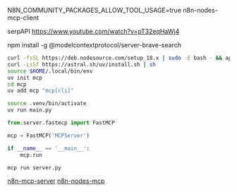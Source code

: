 
N8N_COMMUNITY_PACKAGES_ALLOW_TOOL_USAGE=true
n8n-nodes-mcp-client

serpAPI
https://www.youtube.com/watch?v=pT32eqHaWj4


npm install -g @modelcontextprotocol/server-brave-search

```sh
curl -fsSL https://deb.nodesource.com/setup_18.x | sudo -E bash - && apt install -y nodejs
curl -LsSf https://astral.sh/uv/install.sh | sh
source $HOME/.local/bin/env
uv init mcp
cd mcp
uv add mcp "mcp[cli]"
```
```sh
source .venv/bin/activate
uv run main.py
```
```py
from.server.fastmcp import FastMCP

mcp = FastMCP('MCPServer')

if __name__ == '__main__':
    mcp.run
```

```sh
mcp run server.py
```

[n8n-mcp-server](https://huggingface.co/blog/lynn-mikami/n8n-mcp-server)
[n8n-nodes-mcp](https://github.com/nerding-io/n8n-nodes-mcp)
